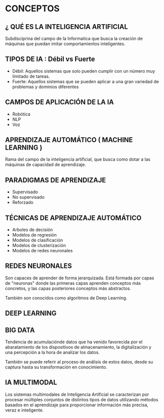 # CONCEPTOS

## ¿ QUÉ ES LA INTELIGENCIA ARTIFICIAL 

Subdisciprina del campo de la Informatica que busca la creación de máquinas que puedan imitar comportamientos inteligentes.

## TIPOS DE IA : Débil vs Fuerte 

* Débil: Aquellos sistemas que solo pueden cumplir con un número muy limitado de tareas.
* Fuerte: Aquellos sistemas que se pueden aplicar a una gran variedad de problemas y dominios diferentes 

## CAMPOS DE APLICACIÓN DE LA IA

* Robótica
* NLP
* Voz

## APRENDIZAJE AUTOMÁTICO ( MACHINE LEARNING )

Rama del campo de la inteligencia artificial, que busca como dotar a las máquinas de capacidad de aprendizaje.

## PARADIGMAS DE APRENDIZAJE 

* Supervisado 
* No supervisado 
* Reforzado

## TÉCNICAS DE APRENDIZAJE AUTOMÁTICO

* Arboles de decisión
* Modelos de regresión
* Modelos de clasificación
* Modelos de clusterización
* Modelos de redes neuronales 

## REDES NEURONALES 

Son capaces de aprender de forma jerarquizada. Está formada por capas de "neuronas" donde las primeras capas aprenden conceptos más concretos, y las capas posteriores conceptos más abstractos.

También son conocidos como algoritmos de Deep Learning.

## DEEP LEARNING

## BIG DATA 

Tendencia de acumulaciónde datos que ha venido favorecida por el abaratamiento de los dispositivos de almacenamiento, la digitalización y una percepción a la hora de analizar los datos.

También se puede referir al proceso de análisis de estos datos, desde su captura hasta su transformación en conocimiento.


##  IA  MULTIMODAL

Los sistemas multimodales de Inteligencia Artificial se caracterizan por procesar múltiples conjuntos de distintos tipos de datos utilizando métodos basados en el aprendizaje para proporcionar información más precisa, veraz e inteligente.
